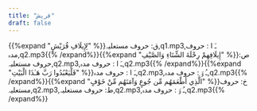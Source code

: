 ```yaml
---
title: "قريش"
draft: false
---
```

 {{%expand "لِإِيلَافِ قُرَيْشٍ" %}}ق: حروف مستعلیہ,q1.mp3,ـَ ا :  حروف مدہ,q2.mp3{{% /expand%}}{{%expand "إِيلَافِهِمْ رِحْلَةَ الشِّتَاءِ وَالصَّيْفِ" %}}ص: حروف مستعلیہ,q2.mp3,ـَ ا :  حروف مدہ,q2.mp3{{% /expand%}}{{%expand "فَلْيَعْبُدُوا رَبَّ هَـٰذَا الْبَيْتِ" %}}ـَ ا :  حروف مدہ,q2.mp3,ـُ و٘ :  حروف مدہ,q2.mp3{{% /expand%}}{{%expand "الَّذِي أَطْعَمَهُم مِّن جُوعٍ وَآمَنَهُم مِّنْ خَوْفٍ" %}}خ: حروف مستعلیہ,q2.mp3,ط: حروف مستعلیہ,q2.mp3,ـُ و٘ :  حروف مدہ,q2.mp3{{% /expand%}}
